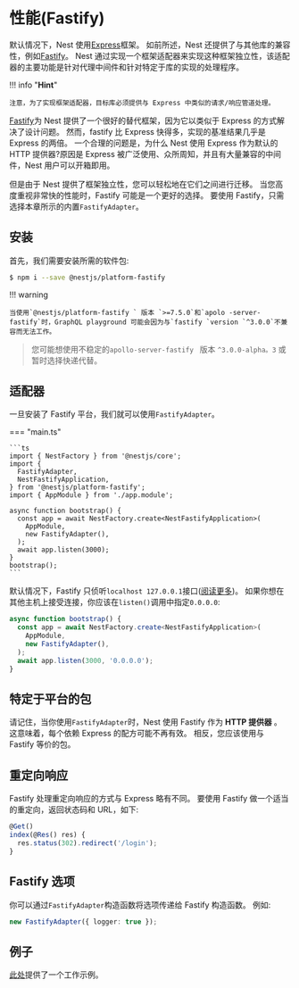 # 性能(Fastify)

默认情况下，Nest 使用[Express](https://expressjs.com/)框架。
如前所述，Nest 还提供了与其他库的兼容性，例如[Fastify](https://github.com/fastify/fastify)。
Nest 通过实现一个框架适配器来实现这种框架独立性，该适配器的主要功能是针对代理中间件和针对特定于库的实现的处理程序。

!!! info "**Hint**"

    注意，为了实现框架适配器，目标库必须提供与 Express 中类似的请求/响应管道处理。

[Fastify](https://github.com/fastify/fastify)为 Nest 提供了一个很好的替代框架，因为它以类似于 Express 的方式解决了设计问题。
然而，fastify 比 Express 快得多，实现的基准结果几乎是 Express 的两倍。
一个合理的问题是，为什么 Nest 使用 Express 作为默认的 HTTP 提供器?原因是 Express 被广泛使用、众所周知，并且有大量兼容的中间件，Nest 用户可以开箱即用。

但是由于 Nest 提供了框架独立性，您可以轻松地在它们之间进行迁移。
当您高度重视非常快的性能时，Fastify 可能是一个更好的选择。
要使用 Fastify，只需选择本章所示的内置`FastifyAdapter`。

## 安装

首先，我们需要安装所需的软件包:

```bash
$ npm i --save @nestjs/platform-fastify
```

!!! warning

    当使用`@nestjs/platform-fastify ` 版本 `>=7.5.0`和`apolo -server-fastify`时，GraphQL playground 可能会因为与`fastify `version `^3.0.0`不兼容而无法工作。

> 您可能想使用不稳定的`apollo-server-fastify ` 版本 `^3.0.0-alpha。3` 或暂时选择快递代替。

## 适配器

一旦安装了 Fastify 平台，我们就可以使用`FastifyAdapter`。

=== "main.ts"

    ```ts
    import { NestFactory } from '@nestjs/core';
    import {
      FastifyAdapter,
      NestFastifyApplication,
    } from '@nestjs/platform-fastify';
    import { AppModule } from './app.module';

    async function bootstrap() {
      const app = await NestFactory.create<NestFastifyApplication>(
        AppModule,
        new FastifyAdapter(),
      );
      await app.listen(3000);
    }
    bootstrap();
    ```

默认情况下，Fastify 只侦听`localhost 127.0.0.1`接口([阅读更多](https://www.fastify.io/docs/latest/Getting-Started/#your-first-server))。
如果你想在其他主机上接受连接，你应该在`listen()`调用中指定`0.0.0.0`:

```typescript
async function bootstrap() {
  const app = await NestFactory.create<NestFastifyApplication>(
    AppModule,
    new FastifyAdapter(),
  );
  await app.listen(3000, '0.0.0.0');
}
```

## 特定于平台的包

请记住，当你使用`FastifyAdapter`时，Nest 使用 Fastify 作为 **HTTP 提供器** 。
这意味着，每个依赖 Express 的配方可能不再有效。
相反，您应该使用与 Fastify 等价的包。

## 重定向响应

Fastify 处理重定向响应的方式与 Express 略有不同。
要使用 Fastify 做一个适当的重定向，返回状态码和 URL，如下:

```typescript
@Get()
index(@Res() res) {
  res.status(302).redirect('/login');
}
```

## Fastify 选项

你可以通过`FastifyAdapter`构造函数将选项传递给 Fastify 构造函数。
例如:

```typescript
new FastifyAdapter({ logger: true });
```

## 例子

[此处](https://github.com/nestjs/nest/tree/master/sample/10-fastify)提供了一个工作示例。
